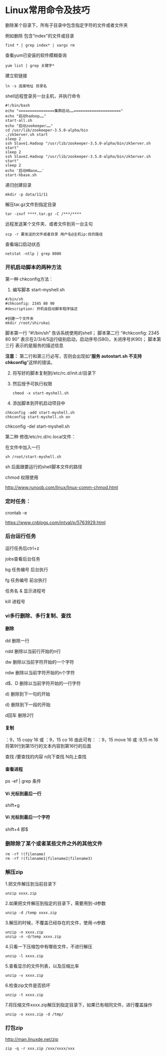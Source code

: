 # Linux常用命令及技巧 

删除某个目录下，所有子目录中包含指定字符的文件或者文件夹 

例如删除 包含“index"的文件或目录

```
find * | grep index* | xargs rm
```



查看yum已安装的软件模糊查询

```
yum list | grep 关键字*
```



建立软链接

```
ln -s 连接地址 目录名
```



shell远程登录另一台主机，并执行命令

```
#!/bin/bash
echo "================集群启动……====================="
echo "启动hadoop……"
start-all.sh
echo "启动zookeeper……"
cd /usr/lib/zookeeper-3.5.0-alpha/bin
./zkServer.sh start
sleep 2
ssh Slave1.Hadoop "/usr/lib/zookeeper-3.5.0-alpha/bin/zkServer.sh start"
sleep 2
ssh Slave2.Hadoop "/usr/lib/zookeeper-3.5.0-alpha/bin/zkServer.sh start"
sleep 2
echo '启动HBase……'
start-hbase.sh
```



递归创建目录

```
mkdir -p data/11/11
```



解压tar.gz文件到指定目录

```
tar -zxvf ****.tar.gz -C /***/****
```



远程发送某个文件夹、或者文件到另一台主句

```
scp -r 要发送的文件或者目录 用户名@主机ip:目的路径
```



查看端口启动状态

```
netstat -ntlp | grep 8080
```



### 开机启动脚本的两种方法 

第一种 chkconfig方法：

1. 编写脚本 start-myshell.sh

```
#/bin/sh
#chkconfig: 2345 80 90
#description: 开机自启动脚本程序描述

#创建一个文件夹
mkdir /root/shirukai
```

脚本第一行 “#!/bin/sh” 告诉系统使用的shell； 
脚本第二行 “#chkconfig: 2345 80 90” 表示在2/3/4/5运行级别启动，启动序号(S80)，关闭序号(K90)； 
脚本第三行 表示的是服务的描述信息

**注意：** 第二行和第三行必写，否则会出现如“**服务 autostart.sh 不支持 chkconfig**”这样的错误。

2. 将写好的脚本复制到/etc/rc.d/init.d/目录下

3. 然后授予可执行权限

   ```
   chmod -x start-myshell.sh
   ```

4. 添加脚本到开机启动项目中

```
chkconfig -add start-myshell.sh
chkconfig start-myshell.sh on
```

chkconfig -del start-myshell.sh

第二种 修改/etc/rc.d/rc.local文件：

在文件中加入一行

```
sh /root/start-myshell.sh
```

sh 后面跟要运行的shell脚本文件的路径



chmod 权限使用

http://www.runoob.com/linux/linux-comm-chmod.html





### 定时任务：

crontab -e

https://www.cnblogs.com/intval/p/5763929.html



### 后台运行任务

运行任务后ctrl+z 

jobs查看后台任务

bg 任务编号  后台执行

fg 任务编号 前台执行

任务名 &  显示进程号

kill 进程号 



### vi多行删除、多行复制、查找

#### 删除 

dd 删除一行

ndd 删除以当前行开始的n行

dw 删除以当前字符开始的一个字符

ndw 删除以当前字符开始的n个字符

d$、D 删除以当前字符开始的一行字符

d) 删除到下一句的开始

d} 删除到下一段的开始

d回车 删除2行

#### 复制 

：9，15 copy 16  或 ：9，15 co 16
由此可有：
：9，15 move 16  或 :9,15 m 16 将第9行到第15行的文本内容到第16行的后面  



查找 /要查找的内容 n向下查找 N向上查找





#### 查看进程 

ps -ef | grep 条件



#### Vi 光标到最后一行 

shift+g

#### Vi 光标到最后一个字符 

shift+4 即$



### 删除除了某个或者某些文件之外的其他文件

```
rm -rf !(filename)
rm -rf !(filename1|filename2|filename3)
```



### 解压zip

1.把文件解压到当前目录下

```
unzip xxxx.zip
```

2.如果把文件解压到指定的目录下，需要用到-d参数

```
unzip -d /temp xxxx.zip
```

3.解压的时候，不覆盖已经存在的文件，使用-n参数

```
unzip -n xxxx.zip
unzip -n -d/temp xxxx.zip
```

4.只看一下压缩包中有哪些文件，不进行解压

````
unzip -l xxxx.zip
````

5.查看显示的文件列表，以及压缩比率

```
unzip -v xxxx.zip
```

6.检查zip文件是否损坏

```
unzip -t xxxx.zip
```

7.将压缩文件xxxx.zip解压到指定目录下，如果已有相同文件，进行覆盖操作

```
unzip -o xxxx.zip -d /tmp/
```

### 打包zip

http://man.linuxde.net/zip

```
zip -q -r xxx.zip /xxx/xxxx/xxx
```
